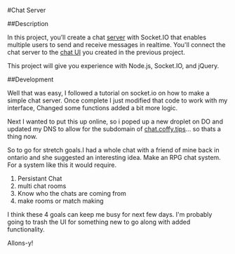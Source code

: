 #Chat Server

##Description

In this project, you’ll create a chat [server](http://en.wikipedia.org/wiki/Web_server) with Socket.IO that enables multiple users to send and receive messages in realtime. You'll connect the chat server to the [chat UI](chat-ui.md) you created in the previous project.

This project will give you experience with Node.js, Socket.IO, and jQuery.


##Development

Well that was easy, I followed a tutorial on socket.io on how to make a simple chat server. Once complete I just modified that code to work with my interface, Changed some functions added a bit more logic.

Next I wanted to put this up online, so i poped up a new droplet on DO and updated my DNS to allow for the subdomain of [chat.coffy.tips](http://chat.coffy.tips)... so thats a thing now.

So to go for stretch goals.I had a whole chat with a friend of mine back in ontario and she suggested an interesting idea. Make an RPG chat system. For a system like this it would require.

1. Persistant Chat
2. multi chat rooms
3. Know who the chats are coming from
4. make rooms or match making

I think these 4 goals can keep me busy for next few days. I'm probably going to trash the UI for something new to go along with added functionality.

Allons-y!
